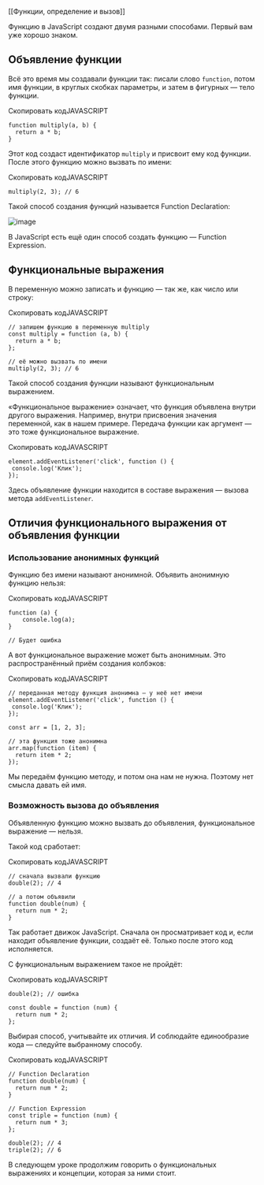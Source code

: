 
[[Функции, определение и вызов]]

Функцию в JavaScript создают двумя разными способами. Первый вам уже хорошо знаком.

## Объявление функции

Всё это время мы создавали функции так: писали слово `function`, потом имя функции, в круглых скобках параметры, и затем в фигурных — тело функции.

Скопировать кодJAVASCRIPT

```
function multiply(a, b) {
  return a * b;
} 
```

Этот код создаст идентификатор `multiply` и присвоит ему код функции. После этого функцию можно вызвать по имени:

Скопировать кодJAVASCRIPT

```
multiply(2, 3); // 6 
```

Такой способ создания функций называется Function Declaration:

![image](https://pictures.s3.yandex.net/resources/sprint_3___1__170_1587231669.png)

В JavaScript есть ещё один способ создать функцию — Function Expression.

## Функциональные выражения

В переменную можно записать и функцию — так же, как число или строку:

Скопировать кодJAVASCRIPT

```
// запишем функцию в переменную multiply
const multiply = function (a, b) {
  return a * b;
};

// её можно вызвать по имени
multiply(2, 3); // 6 
```

Такой способ создания функции называют функциональным выражением.

«Функциональное выражение» означает, что функция объявлена внутри другого выражения. Например, внутри присвоения значения переменной, как в нашем примере. Передача функции как аргумент — это тоже функциональное выражение.

Скопировать кодJAVASCRIPT

```
element.addEventListener('click', function () {
 console.log('Клик');
}); 
```

Здесь объявление функции находится в составе выражения — вызова метода `addEventListener`.

## Отличия функционального выражения от объявления функции

### Использование анонимных функций

Функцию без имени называют анонимной. Объявить анонимную функцию нельзя:

Скопировать кодJAVASCRIPT

```
function (a) {
    console.log(a);
}

// Будет ошибка 
```

А вот функциональное выражение может быть анонимным. Это распространённый приём создания колбэков:

Скопировать кодJAVASCRIPT

```
// переданная методу функция анонимна — у неё нет имени
element.addEventListener('click', function () {
 console.log('Клик');
});

const arr = [1, 2, 3];

// эта функция тоже анонимна
arr.map(function (item) {
  return item * 2;
}); 
```

Мы передаём функцию методу, и потом она нам не нужна. Поэтому нет смысла давать ей имя.

### Возможность вызова до объявления

Объявленную функцию можно вызвать до объявления, функциональное выражение — нельзя.

Такой код сработает:

Скопировать кодJAVASCRIPT

```
// сначала вызвали функцию
double(2); // 4

// а потом объявили
function double(num) {
  return num * 2;
} 
```

Так работает движок JavaScript. Сначала он просматривает код и, если находит объявление функции, создаёт её. Только после этого код исполняется.

С функциональным выражением такое не пройдёт:

Скопировать кодJAVASCRIPT

```
double(2); // ошибка

const double = function (num) {
  return num * 2;
}; 
```

Выбирая способ, учитывайте их отличия. И соблюдайте единообразие кода — следуйте выбранному способу.

Скопировать кодJAVASCRIPT

```
// Function Declaration
function double(num) {
  return num * 2;
}

// Function Expression
const triple = function (num) {
  return num * 3;
};

double(2); // 4
triple(2); // 6 
```

В следующем уроке продолжим говорить о функциональных выражениях и концепции, которая за ними стоит.